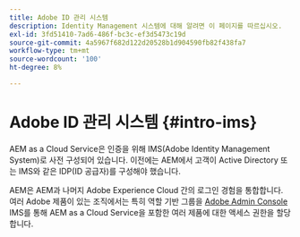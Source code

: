 ```yaml
---
title: Adobe ID 관리 시스템
description: Identity Management 시스템에 대해 알려면 이 페이지를 따르십시오.
exl-id: 3fd51410-7ad6-486f-bc3c-ef3d5473c19d
source-git-commit: 4a5967f682d122d20528b1d904590fb82f438fa7
workflow-type: tm+mt
source-wordcount: '100'
ht-degree: 8%

---
```


# Adobe ID 관리 시스템 {#intro-ims}

AEM as a Cloud Service은 인증을 위해 IMS(Adobe Identity Management System)로 사전 구성되어 있습니다. 이전에는 AEM에서 고객이 Active Directory 또는 IMS와 같은 IDP(ID 공급자)를 구성해야 했습니다.

AEM은 AEM과 나머지 Adobe Experience Cloud 간의 로그인 경험을 통합합니다. 여러 Adobe 제품이 있는 조직에서는 특히 역할 기반 그룹을 [Adobe Admin Console](/help/onboarding/learn-concepts/admin-console.md) IMS를 통해 AEM as a Cloud Service을 포함한 여러 제품에 대한 액세스 권한을 할당합니다.
